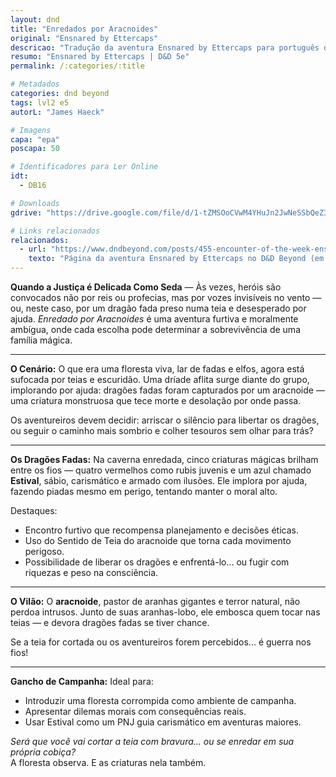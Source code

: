 ```yaml
---
layout: dnd
title: "Enredados por Aracnoides"
original: "Ensnared by Ettercaps"
descricao: "Tradução da aventura Ensnared by Ettercaps para português do Brasil, aventuras de D&D 5e."
resumo: "Ensnared by Ettercaps | D&D 5e"
permalink: /:categories/:title

# Metadados
categories: dnd beyond
tags: lvl2 e5
autorL: "James Haeck"

# Imagens
capa: "epa"
poscapa: 50

# Identificadores para Ler Online
idt:
  - DB16

# Downloads
gdrive: "https://drive.google.com/file/d/1-tZMSOoCVwM4YHuJn2JwNeSSbQeZ3a0R/view?usp=drive_link"

# Links relacionados
relacionados:
  - url: "https://www.dndbeyond.com/posts/455-encounter-of-the-week-ensnared-by-ettercaps"
    texto: "Página da aventura Ensnared by Ettercaps no D&D Beyond (em inglês)"
---
```


**Quando a Justiça é Delicada Como Seda** — Às vezes, heróis são convocados não por reis ou profecias, mas por vozes
invisíveis no vento — ou, neste caso, por um dragão fada preso numa teia e desesperado por ajuda. _Enredado por
Aracnoides_ é uma aventura furtiva e moralmente ambígua, onde cada escolha pode determinar a sobrevivência de uma
família mágica.

---

**O Cenário:** O que era uma floresta viva, lar de fadas e elfos, agora está sufocada por teias e escuridão. Uma dríade
aflita surge diante do grupo, implorando por ajuda: dragões fadas foram capturados por um aracnoide — uma criatura
monstruosa que tece morte e desolação por onde passa.

Os aventureiros devem decidir: arriscar o silêncio para libertar os dragões, ou seguir o caminho mais sombrio e colher
tesouros sem olhar para trás?

---

**Os Dragões Fadas:** Na caverna enredada, cinco criaturas mágicas brilham entre os fios — quatro vermelhos como rubis
juvenis e um azul chamado **Estival**, sábio, carismático e armado com ilusões. Ele implora por ajuda, fazendo piadas
mesmo em perigo, tentando manter o moral alto.

Destaques:

-   Encontro furtivo que recompensa planejamento e decisões éticas.
-   Uso do Sentido de Teia do aracnoide que torna cada movimento perigoso.
-   Possibilidade de liberar os dragões e enfrentá-lo… ou fugir com riquezas e peso na consciência.

---

**O Vilão:** O **aracnoide**, pastor de aranhas gigantes e terror natural, não perdoa intrusos. Junto de suas
aranhas-lobo, ele embosca quem tocar nas teias — e devora dragões fadas se tiver chance.

Se a teia for cortada ou os aventureiros forem percebidos... é guerra nos fios!

---

**Gancho de Campanha:** Ideal para:

-   Introduzir uma floresta corrompida como ambiente de campanha.
-   Apresentar dilemas morais com consequências reais.
-   Usar Estival como um PNJ guia carismático em aventuras maiores.

_Será que você vai cortar a teia com bravura… ou se enredar em sua própria cobiça?_  
A floresta observa. E as criaturas nela também.
